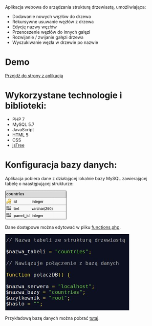 Aplikacja webowa do arządzania strukturą drzewiastą, umożliwiająca:

- Dodawanie nowych węzłów do drzewa
- Rekursywne usuwanie węzłów z drzewa
- Edycję nazwy węzłów
- Przenoszenie węzłów do innych gałęzi
- Rozwijanie / zwijanie gałęzi drzewa
- Wyszukiwanie węzła w drzewie po nazwie

# Demo

[Przejdź do strony z aplikacją](http://80.211.246.214/tree)

# Wykorzystane technologie i biblioteki:

- PHP 7
- MySQL 5.7
- JavaScript
- HTML 5
- CSS
- [jsTree](https://www.jstree.com/)

# Konfiguracja bazy danych:

Aplikacja pobiera dane z działającej lokalnie bazy MySQL zawierającej tabelę o naastępującej strukturze:

<img src="images/table.jpg">

Dane dostępowe można edytować w pliku [functions.php](functions.php).

<img src="images/functions.jpg">

Przykładową bazę danych można pobrać [tutaj](countries.sql).
